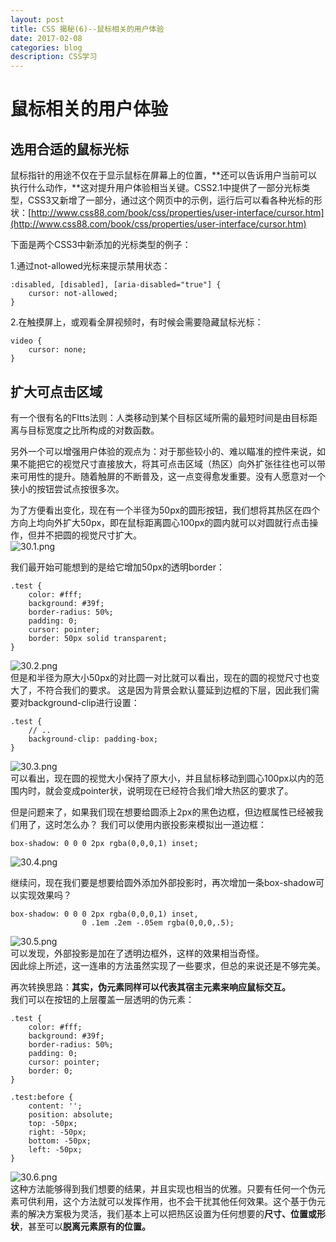 ```yaml
---
layout: post
title: CSS 揭秘(6)--鼠标相关的用户体验   
date: 2017-02-08
categories: blog
description: CSS学习
---
```


# 鼠标相关的用户体验        

## 选用合适的鼠标光标        
鼠标指针的用途不仅在于显示鼠标在屏幕上的位置，**还可以告诉用户当前可以执行什么动作，**这对提升用户体验相当关键。CSS2.1中提供了一部分光标类型，CSS3又新增了一部分，通过这个网页中的示例，运行后可以看各种光标的形状：[http://www.css88.com/book/css/properties/user-interface/cursor.htm](http://www.css88.com/book/css/properties/user-interface/cursor.htm)        

下面是两个CSS3中新添加的光标类型的例子：        

1.通过not-allowed光标来提示禁用状态：        

```
:disabled, [disabled], [aria-disabled="true"] {
	cursor: not-allowed;
}
```

2.在触摸屏上，或观看全屏视频时，有时候会需要隐藏鼠标光标：        

```
video {
	cursor: none;
}
```

## 扩大可点击区域        
有一个很有名的FItts法则：人类移动到某个目标区域所需的最短时间是由目标距离与目标宽度之比所构成的对数函数。        

另外一个可以增强用户体验的观点为：对于那些较小的、难以瞄准的控件来说，如果不能把它的视觉尺寸直接放大，将其可点击区域（热区）向外扩张往往也可以带来可用性的提升。随着触屏的不断普及，这一点变得愈发重要。没有人愿意对一个狭小的按钮尝试点按很多次。        
        
为了方便看出变化，现在有一个半径为50px的圆形按钮，我们想将其热区在四个方向上均向外扩大50px，即在鼠标距离圆心100px的圆内就可以对圆就行点击操作，但并不把圆的视觉尺寸扩大。        
![30.1.png](http://upload-images.jianshu.io/upload_images/3001083-ecd824f913b24452.png?imageMogr2/auto-orient/strip%7CimageView2/2/w/1240)        

我们最开始可能想到的是给它增加50px的透明border：        

```
.test {
	color: #fff;
	background: #39f;
	border-radius: 50%;
	padding: 0;
	cursor: pointer;
	border: 50px solid transparent;
}
```
![30.2.png](http://upload-images.jianshu.io/upload_images/3001083-3f2eb87674f12b8c.png?imageMogr2/auto-orient/strip%7CimageView2/2/w/1240)        
但是和半径为原大小50px的对比圆一对比就可以看出，现在的圆的视觉尺寸也变大了，不符合我们的要求。
这是因为背景会默认蔓延到边框的下层，因此我们需要对background-clip进行设置：        

```
.test {
	// ..
	background-clip: padding-box;
}
```

![30.3.png](http://upload-images.jianshu.io/upload_images/3001083-72e52e750a1fccf4.png?imageMogr2/auto-orient/strip%7CimageView2/2/w/1240)        
可以看出，现在圆的视觉大小保持了原大小，并且鼠标移动到圆心100px以内的范围内时，就会变成pointer状，说明现在已经符合我们增大热区的要求了。        

但是问题来了，如果我们现在想要给圆添上2px的黑色边框，但边框属性已经被我们用了，这时怎么办？
我们可以使用内嵌投影来模拟出一道边框：        

```
box-shadow: 0 0 0 2px rgba(0,0,0,1) inset;
```
![30.4.png](http://upload-images.jianshu.io/upload_images/3001083-cff33edfc8863714.png?imageMogr2/auto-orient/strip%7CimageView2/2/w/1240)        

继续问，现在我们要是想要给圆外添加外部投影时，再次增加一条box-shadow可以实现效果吗？        

```
box-shadow: 0 0 0 2px rgba(0,0,0,1) inset,
				0 .1em .2em -.05em rgba(0,0,0,.5);
```
![30.5.png](http://upload-images.jianshu.io/upload_images/3001083-314d55a7662bf4ee.png?imageMogr2/auto-orient/strip%7CimageView2/2/w/1240)        
可以发现，外部投影是加在了透明边框外，这样的效果相当奇怪。        
因此综上所述，这一连串的方法虽然实现了一些要求，但总的来说还是不够完美。        

再次转换思路：**其实，伪元素同样可以代表其宿主元素来响应鼠标交互。**        
我们可以在按钮的上层覆盖一层透明的伪元素：        

```
.test {
	color: #fff;
	background: #39f;
	border-radius: 50%;
	padding: 0;
	cursor: pointer;
	border: 0;
}

.test:before {
	content: '';
	position: absolute;
	top: -50px;
	right: -50px;
	bottom: -50px;
	left: -50px;
}
```
![30.6.png](http://upload-images.jianshu.io/upload_images/3001083-5ac825f801a770ec.png?imageMogr2/auto-orient/strip%7CimageView2/2/w/1240)        
这种方法能够得到我们想要的结果，并且实现也相当的优雅。只要有任何一个伪元素可供利用，这个方法就可以发挥作用，也不会干扰其他任何效果。这个基于伪元素的解决方案极为灵活，我们基本上可以把热区设置为任何想要的**尺寸、位置或形状**，甚至可以**脱离元素原有的位置。**        
